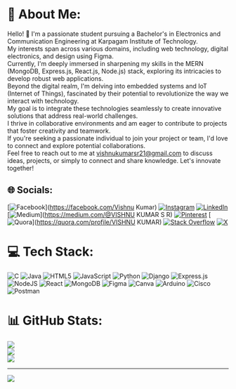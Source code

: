 # 💫 About Me:
Hello! 👋 I'm a passionate student pursuing a Bachelor's in Electronics and Communication Engineering at Karpagam Institute of Technology. <br>My interests span across various domains, including web technology, digital electronics, and design using Figma. <br>Currently, I'm deeply immersed in sharpening my skills in the MERN (MongoDB, Express.js, React.js, Node.js) stack, exploring its intricacies to develop robust web applications.<br>Beyond the digital realm, I'm delving into embedded systems and IoT (Internet of Things), fascinated by their potential to revolutionize the way we interact with technology. <br>My goal is to integrate these technologies seamlessly to create innovative solutions that address real-world challenges.<br>I thrive in collaborative environments and am eager to contribute to projects that foster creativity and teamwork. <br>If you're seeking a passionate individual to join your project or team, I'd love to connect and explore potential collaborations.<br>Feel free to reach out to me at vishnukumarsr21@gmail.com to discuss ideas, projects, or simply to connect and share knowledge. Let's innovate together!


## 🌐 Socials:
[![Facebook](https://img.shields.io/badge/Facebook-%231877F2.svg?logo=Facebook&logoColor=white)](https://facebook.com/Vishnu Kumar) [![Instagram](https://img.shields.io/badge/Instagram-%23E4405F.svg?logo=Instagram&logoColor=white)](https://instagram.com/vishnu_finisher_) [![LinkedIn](https://img.shields.io/badge/LinkedIn-%230077B5.svg?logo=linkedin&logoColor=white)](https://linkedin.com/in/vishnukumarsr21) [![Medium](https://img.shields.io/badge/Medium-12100E?logo=medium&logoColor=white)](https://medium.com/@VISHNU KUMAR S R) [![Pinterest](https://img.shields.io/badge/Pinterest-%23E60023.svg?logo=Pinterest&logoColor=white)](https://pinterest.com/vishnukumarsr21) [![Quora](https://img.shields.io/badge/Quora-%23B92B27.svg?logo=Quora&logoColor=white)](https://quora.com/profile/VISHNU KUMAR) [![Stack Overflow](https://img.shields.io/badge/-Stackoverflow-FE7A16?logo=stack-overflow&logoColor=white)](https://stackoverflow.com/users/vishnukumarsr21) [![X](https://img.shields.io/badge/X-black.svg?logo=X&logoColor=white)](https://x.com/vishnukumarsr21) 

# 💻 Tech Stack:
![C](https://img.shields.io/badge/c-%2300599C.svg?style=for-the-badge&logo=c&logoColor=white) ![Java](https://img.shields.io/badge/java-%23ED8B00.svg?style=for-the-badge&logo=openjdk&logoColor=white) ![HTML5](https://img.shields.io/badge/html5-%23E34F26.svg?style=for-the-badge&logo=html5&logoColor=white) ![JavaScript](https://img.shields.io/badge/javascript-%23323330.svg?style=for-the-badge&logo=javascript&logoColor=%23F7DF1E) ![Python](https://img.shields.io/badge/python-3670A0?style=for-the-badge&logo=python&logoColor=ffdd54) ![Django](https://img.shields.io/badge/django-%23092E20.svg?style=for-the-badge&logo=django&logoColor=white) ![Express.js](https://img.shields.io/badge/express.js-%23404d59.svg?style=for-the-badge&logo=express&logoColor=%2361DAFB) ![NodeJS](https://img.shields.io/badge/node.js-6DA55F?style=for-the-badge&logo=node.js&logoColor=white) ![React](https://img.shields.io/badge/react-%2320232a.svg?style=for-the-badge&logo=react&logoColor=%2361DAFB) ![MongoDB](https://img.shields.io/badge/MongoDB-%234ea94b.svg?style=for-the-badge&logo=mongodb&logoColor=white) ![Figma](https://img.shields.io/badge/figma-%23F24E1E.svg?style=for-the-badge&logo=figma&logoColor=white) ![Canva](https://img.shields.io/badge/Canva-%2300C4CC.svg?style=for-the-badge&logo=Canva&logoColor=white) ![Arduino](https://img.shields.io/badge/-Arduino-00979D?style=for-the-badge&logo=Arduino&logoColor=white) ![Cisco](https://img.shields.io/badge/cisco-%23049fd9.svg?style=for-the-badge&logo=cisco&logoColor=black) ![Postman](https://img.shields.io/badge/Postman-FF6C37?style=for-the-badge&logo=postman&logoColor=white)
# 📊 GitHub Stats:
![](https://github-readme-stats.vercel.app/api?username=vishnukumarsr21&theme=dark&hide_border=false&include_all_commits=false&count_private=false)<br/>
![](https://github-readme-streak-stats.herokuapp.com/?user=vishnukumarsr21&theme=dark&hide_border=false)<br/>
![](https://github-readme-stats.vercel.app/api/top-langs/?username=vishnukumarsr21&theme=dark&hide_border=false&include_all_commits=false&count_private=false&layout=compact)

---
[![](https://visitcount.itsvg.in/api?id=vishnukumarsr21&icon=0&color=0)](https://visitcount.itsvg.in)

<!-- Proudly created with GPRM ( https://gprm.itsvg.in ) -->

